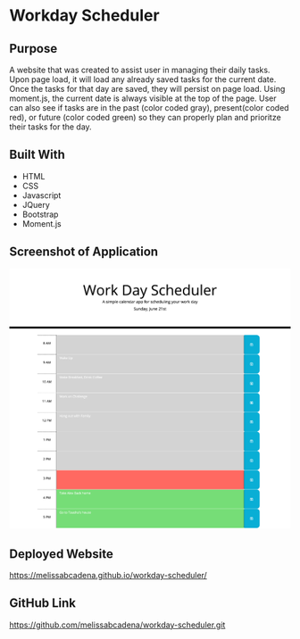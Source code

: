 # Workday Scheduler

## Purpose
A website that was created to assist user in managing their daily tasks. Upon page load, it will load any already saved tasks for the current date. Once the tasks for that day are saved, they will persist on page load. Using moment.js, the current date is always visible at the top of the page. User can also see if tasks are in the past (color coded gray), present(color coded red), or future (color coded green) so they can properly plan and prioritze their tasks for the day. 

## Built With
* HTML
* CSS
* Javascript
* JQuery
* Bootstrap
* Moment.js

## Screenshot of Application
<img src= "./images/WorkDay-Scheduler-ScreenShot.png">

## Deployed Website
https://melissabcadena.github.io/workday-scheduler/

## GitHub Link
https://github.com/melissabcadena/workday-scheduler.git

